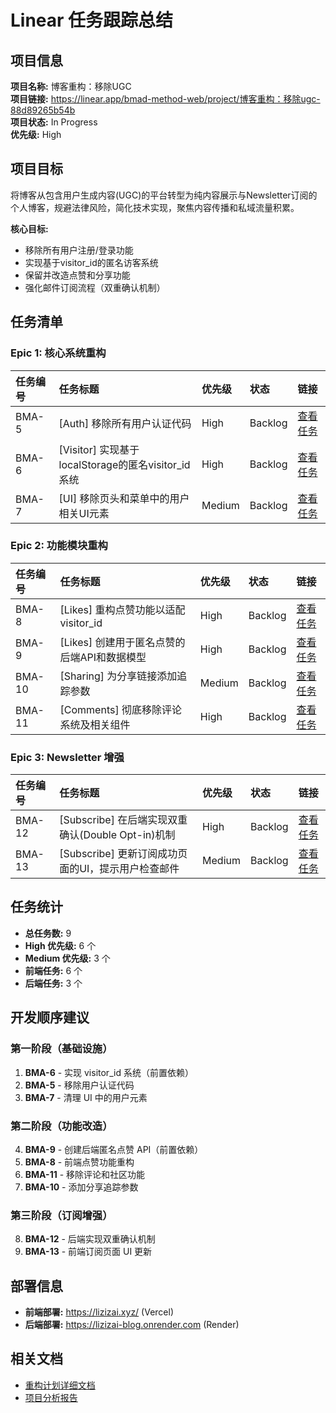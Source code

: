 # Linear 任务跟踪总结

## 项目信息

**项目名称:** 博客重构：移除UGC  
**项目链接:** https://linear.app/bmad-method-web/project/博客重构：移除ugc-88d89265b54b  
**项目状态:** In Progress  
**优先级:** High

## 项目目标

将博客从包含用户生成内容(UGC)的平台转型为纯内容展示与Newsletter订阅的个人博客，规避法律风险，简化技术实现，聚焦内容传播和私域流量积累。

**核心目标:**
- 移除所有用户注册/登录功能
- 实现基于visitor_id的匿名访客系统
- 保留并改造点赞和分享功能
- 强化邮件订阅流程（双重确认机制）

## 任务清单

### Epic 1: 核心系统重构

| 任务编号 | 任务标题 | 优先级 | 状态 | 链接 |
| :--- | :--- | :--- | :--- | :--- |
| BMA-5 | [Auth] 移除所有用户认证代码 | High | Backlog | [查看任务](https://linear.app/bmad-method-web/issue/BMA-5) |
| BMA-6 | [Visitor] 实现基于localStorage的匿名visitor_id系统 | High | Backlog | [查看任务](https://linear.app/bmad-method-web/issue/BMA-6) |
| BMA-7 | [UI] 移除页头和菜单中的用户相关UI元素 | Medium | Backlog | [查看任务](https://linear.app/bmad-method-web/issue/BMA-7) |

### Epic 2: 功能模块重构

| 任务编号 | 任务标题 | 优先级 | 状态 | 链接 |
| :--- | :--- | :--- | :--- | :--- |
| BMA-8 | [Likes] 重构点赞功能以适配visitor_id | High | Backlog | [查看任务](https://linear.app/bmad-method-web/issue/BMA-8) |
| BMA-9 | [Likes] 创建用于匿名点赞的后端API和数据模型 | High | Backlog | [查看任务](https://linear.app/bmad-method-web/issue/BMA-9) |
| BMA-10 | [Sharing] 为分享链接添加追踪参数 | Medium | Backlog | [查看任务](https://linear.app/bmad-method-web/issue/BMA-10) |
| BMA-11 | [Comments] 彻底移除评论系统及相关组件 | High | Backlog | [查看任务](https://linear.app/bmad-method-web/issue/BMA-11) |

### Epic 3: Newsletter 增强

| 任务编号 | 任务标题 | 优先级 | 状态 | 链接 |
| :--- | :--- | :--- | :--- | :--- |
| BMA-12 | [Subscribe] 在后端实现双重确认(Double Opt-in)机制 | High | Backlog | [查看任务](https://linear.app/bmad-method-web/issue/BMA-12) |
| BMA-13 | [Subscribe] 更新订阅成功页面的UI，提示用户检查邮件 | Medium | Backlog | [查看任务](https://linear.app/bmad-method-web/issue/BMA-13) |

## 任务统计

- **总任务数:** 9
- **High 优先级:** 6 个
- **Medium 优先级:** 3 个
- **前端任务:** 6 个
- **后端任务:** 3 个

## 开发顺序建议

### 第一阶段（基础设施）
1. **BMA-6** - 实现 visitor_id 系统（前置依赖）
2. **BMA-5** - 移除用户认证代码
3. **BMA-7** - 清理 UI 中的用户元素

### 第二阶段（功能改造）
4. **BMA-9** - 创建后端匿名点赞 API（前置依赖）
5. **BMA-8** - 前端点赞功能重构
6. **BMA-11** - 移除评论和社区功能
7. **BMA-10** - 添加分享追踪参数

### 第三阶段（订阅增强）
8. **BMA-12** - 后端实现双重确认机制
9. **BMA-13** - 前端订阅页面 UI 更新

## 部署信息

- **前端部署:** https://lizizai.xyz/ (Vercel)
- **后端部署:** https://lizizai-blog.onrender.com (Render)

## 相关文档

- [重构计划详细文档](./REFACTORING_PLAN.md)
- [项目分析报告](./project_analysis_report.md)
